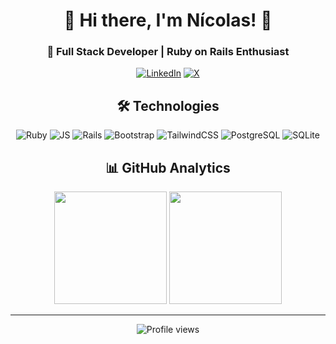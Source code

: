 <div align='center'>
  
  # 👋 Hi there, I'm Nícolas! 👋
  
  ### 🚀 Full Stack Developer | Ruby on Rails Enthusiast
  [![LinkedIn](https://img.shields.io/badge/LinkedIn-%230077B5.svg?style=for-the-badge&logo=linkedin&logoColor=white)](https://www.linkedin.com/in/n%C3%ADcolas-amaral/) 
  [![X](https://img.shields.io/badge/X-000000?style=for-the-badge&logo=x&logoColor=white)](https://twitter.com/nicollinoxx)
	
  
  ## 🛠️ Technologies
  ![Ruby](https://img.shields.io/badge/ruby-%23CC342D.svg?style=for-the-badge&logo=ruby&logoColor=white) 
  ![JS](https://img.shields.io/badge/JavaScript-323330?style=for-the-badge&logo=javascript&logoColor=F7DF1E)
  ![Rails](https://img.shields.io/badge/rails-%23CC0000.svg?style=for-the-badge&logo=ruby-on-rails&logoColor=white)
  ![Bootstrap](https://img.shields.io/badge/bootstrap-%23563D7C.svg?style=for-the-badge&logo=bootstrap&logoColor=white) 
  ![TailwindCSS](https://img.shields.io/badge/tailwindcss-%2338B2AC.svg?style=for-the-badge&logo=tailwind-css&logoColor=white)
  ![PostgreSQL](https://img.shields.io/badge/postgresql-%23336791.svg?style=for-the-badge&logo=postgresql&logoColor=white)
  ![SQLite](https://img.shields.io/badge/sqlite-%2307405e.svg?style=for-the-badge&logo=sqlite&logoColor=white)
  
  ## 📊 GitHub Analytics
  <div align="center">
    <img height="180em" src="https://github-readme-stats.vercel.app/api?username=nicollinoxx&theme=buefy&hide_border=true&include_all_commits=false&count_private=false"/>
    <img height="180em" src="https://github-readme-stats.vercel.app/api/top-langs/?username=nicollinoxx&theme=buefy&hide_border=true&include_all_commits=false&count_private=false&layout=compact"/>
  </div>

  ---
  <img src="https://komarev.com/ghpvc/?username=nicollinoxx&color=red" alt="Profile views" />
  
</div>
